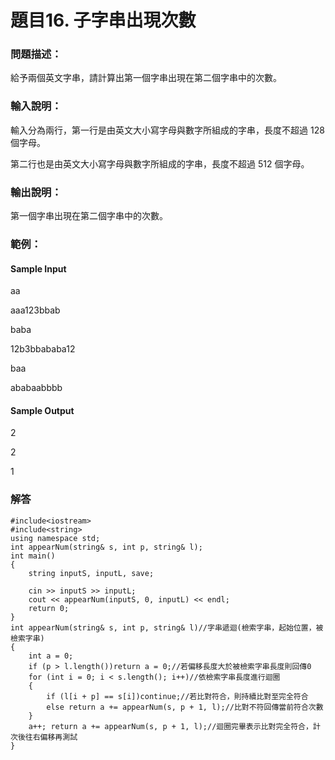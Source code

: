 # 題目16. 子字串出現次數

### 問題描述：

給予兩個英文字串，請計算出第一個字串出現在第二個字串中的次數。

### 輸入說明：

輸入分為兩行，第一行是由英文大小寫字母與數字所組成的字串，長度不超過 128 個字母。

第二行也是由英文大小寫字母與數字所組成的字串，長度不超過 512 個字母。

### 輸出說明：

第一個字串出現在第二個字串中的次數。

### 範例：

#### Sample Input

aa

aaa123bbab

baba

12b3bbababa12

baa

ababaabbbb
#### Sample Output

2

2

1

### 解答
```
#include<iostream>
#include<string>
using namespace std;
int appearNum(string& s, int p, string& l);
int main()
{
	string inputS, inputL, save;

	cin >> inputS >> inputL;
	cout << appearNum(inputS, 0, inputL) << endl;
	return 0;
}
int appearNum(string& s, int p, string& l)//字串遞迴(檢索字串，起始位置，被檢索字串) 
{
	int a = 0;
	if (p > l.length())return a = 0;//若偏移長度大於被檢索字串長度則回傳0 
	for (int i = 0; i < s.length(); i++)//依檢索字串長度進行迴圈 
	{
		if (l[i + p] == s[i])continue;//若比對符合，則持續比對至完全符合 
		else return a += appearNum(s, p + 1, l);//比對不符回傳當前符合次數 
	}
	a++; return a += appearNum(s, p + 1, l);//迴圈完畢表示比對完全符合，計次後往右偏移再測試 
}
```
